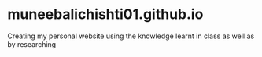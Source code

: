 # muneebalichishti01.github.io
Creating my personal website using the knowledge learnt in class as well as by researching

